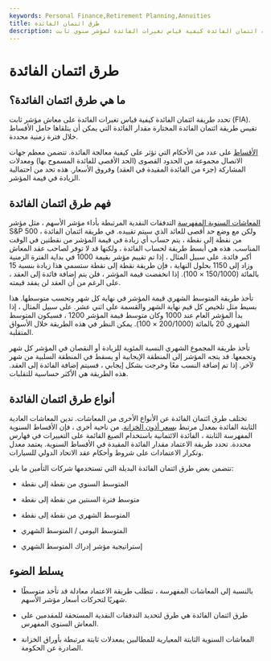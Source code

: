 ```yaml
---
keywords: Personal Finance,Retirement Planning,Annuities
title: طرق ائتمان الفائدة
description: تحدد طريقة ائتمان الفائدة كيفية قياس تغيرات الفائدة لمؤشر سنوي ثابت.
---
```


# طرق ائتمان الفائدة
## ما هي طرق ائتمان الفائدة؟

تحدد طريقة ائتمان الفائدة كيفية قياس تغيرات الفائدة على معاش مؤشر ثابت (FIA). تقيس طريقة ائتمان الفائدة المختارة مقدار الفائدة التي يمكن أن يتلقاها حامل الأقساط خلال فترة زمنية محددة.

[الأقساط](/annuity) على عدد من الأحكام التي تؤثر على كيفية معالجة الفائدة. تتضمن معظم جهات الاتصال مجموعة من الحدود القصوى (الحد الأقصى للفائدة المسموح بها) ومعدلات المشاركة (جزء من الفائدة المقيدة في العقد) وفروق الأسعار. هذه تحد من احتمالية الزيادة في قيمة المؤشر.

## فهم طرق ائتمان الفائدة

[المعاشات السنوية المفهرسة](/indexedannuity) التدفقات النقدية المرتبطة بأداء مؤشر الأسهم ، مثل مؤشر S&P 500 ، ولكن مع وضع حد أقصى للعائد الذي سيتم تقييده. في طريقة ائتمان الفائدة من نقطة إلى نقطة ، يتم حساب أي زيادة في قيمة المؤشر من نقطتين في الوقت المناسب. هذه هي أبسط طريقة لحساب الفائدة ، ولكنها قد لا توفر لصاحب عقد المعاش أكبر فائدة. على سبيل المثال ، إذا تم تقييم مؤشر بقيمة 1000 في بداية الفترة الزمنية وزاد إلى 1150 بحلول النهاية ، فإن طريقة نقطة إلى نقطة ستسمي هذا زيادة بنسبة 15 بالمائة (150/1000 × 100). إذا انخفضت قيمة المؤشر ، فلن يتم إضافة فائدة إلى العقد ، على الرغم من أن العقد لن يفقد قيمته.

تأخذ طريقة المتوسط الشهري قيمة المؤشر في نهاية كل شهر وتحسب متوسطها. هذا بسيط مثل تلخيص كل قيم نهاية الشهر والقسمة على اثني عشر. على سبيل المثال ، إذا بدأ المؤشر العام عند 1000 وكان متوسط قيمة المؤشر 1200 ، فسيكون المتوسط الشهري 20 بالمائة (200/1000 × 100). يمكن النظر في هذه الطريقة خلال الأسواق المتقلبة.

تأخذ طريقة المجموع الشهري النسبة المئوية للزيادة أو النقصان في المؤشر كل شهر وتجمعها. قد يتجه المؤشر إلى المنطقة الإيجابية أو يسقط في المنطقة السلبية من شهر لآخر. إذا تم إضافة النسب معًا وخرجت بشكل إيجابي ، فسيتم إضافة الفائدة إلى العقد. هذه الطريقة هي الأكثر حساسية للتقلبات.

## أنواع طرق ائتمان الفائدة

تختلف طرق ائتمان الفائدة عن الأنواع الأخرى من المعاشات. تدين المعاشات العادية الثابتة الفائدة بمعدل مرتبط [بسعر أذون الخزانة](/treasurybill). من ناحية أخرى ، فإن الأقساط السنوية المفهرسة الثابتة ، الفائدة الائتمانية باستخدام الصيغ القائمة على التغييرات في فهارس محددة. تحدد طريقة الاعتماد مقدار الفائدة المقيدة في الأقساط السنوية. يعتمد معدل وتكرار الاعتمادات على شروط وأحكام عقد الاتحاد الدولي للسيارات.

تتضمن بعض طرق ائتمان الفائدة البديلة التي تستخدمها شركات التأمين ما يلي:

- المتوسط السنوي من نقطة إلى نقطة

- متوسط فترة السنتين من نقطة إلى نقطة

- المتوسط الشهري من نقطة إلى نقطة

- المتوسط اليومي / المتوسط الشهري

- إستراتيجية مؤشر إدراك المتوسط الشهري

## يسلط الضوء

- بالنسبة إلى المعاشات المفهرسة ، تتطلب طريقة الاعتماد معادلة قد تأخذ متوسطًا شهريًا لتحركات أسعار مؤشر الأسهم.

- طرق ائتمان الفائدة هي طرق لتحديد التدفقات النقدية المستحقة للمقدمين على المعاش السنوي المفهرس.

- المعاشات السنوية الثابتة المعيارية للمطالبين بمعدلات ثابتة مرتبطة بأوراق الخزانة الصادرة عن الحكومة.


